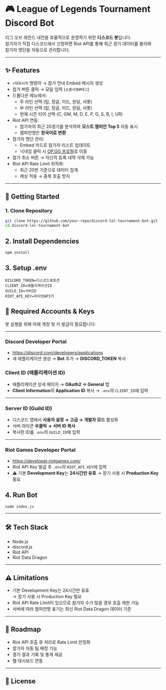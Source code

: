 # 🎮 League of Legends Tournament Discord Bot

리그 오브 레전드 내전을 효율적으로 운영하기 위한 **디스코드 봇**입니다.  
참가자가 직접 디스코드에서 신청하면 Riot API를 통해 최근 경기 데이터를 불러와  
참가자 명단을 자동으로 관리합니다.

---

## ✨ Features
- `/대회시작` 명령어 → 참가 안내 Embed 메시지 생성
- 참가 버튼 클릭 → 모달 입력 (`소환사명#태그`)
- 드롭다운 메뉴에서:
  - 주 라인 선택 (탑, 정글, 미드, 원딜, 서폿)
  - 부 라인 선택 (탑, 정글, 미드, 원딜, 서폿)
  - 현재 시즌 티어 선택 (C, GM, M, D, E, P, G, S, B, I, UR)
- Riot API 연동:
  - 참가자의 최근 20경기를 분석하여 **모스트 챔피언 Top 5** 자동 표시
  - 챔피언명은 **한국어로 변환**
- 참가자 명단 관리:
  - Embed 카드로 참가자 리스트 업데이트
  - 닉네임 클릭 시 [OP.GG 프로필](https://op.gg)로 이동
- 참가 취소 버튼 → 자신의 등록 내역 삭제 가능
- Riot API Rate Limit 최적화:
  - 최근 20판 기준으로 데이터 집계
  - 캐싱 적용 → 중복 호출 방지

---

## 🚀 Getting Started

### 1. Clone Repository
```bash
git clone https://github.com/your-repo/discord-lol-tournament-bot.git
cd discord-lol-tournament-bot
```

## 2. Install Dependencies
```bash
npm install
```

## 3. Setup .env
```env
DISCORD_TOKEN=디스코드봇토큰
CLIENT_ID=애플리케이션ID
GUILD_ID=서버ID
RIOT_API_KEY=라이엇API키
```

## 🔑 Required Accounts & Keys

봇 실행을 위해 아래 계정 및 키 발급이 필요합니다:

---

### Discord Developer Portal
- https://discord.com/developers/applications
- 새 애플리케이션 생성 → **Bot** 추가 → **DISCORD_TOKEN** 복사

### Client ID (애플리케이션 ID)
- 애플리케이션 상세 페이지 → **OAuth2 → General** 탭
- **Client Information**의 **Application ID** 복사 → `.env`의 `CLIENT_ID`에 입력

---

### Server ID (Guild ID)
- 디스코드 앱에서 **사용자 설정 → 고급 → 개발자 모드** 활성화
- 서버 아이콘 **우클릭 → 서버 ID 복사**
- 복사한 ID를 `.env`의 `GUILD_ID`에 입력

---

### Riot Games Developer Portal
- https://developer.riotgames.com/
- Riot API Key 발급 후 `.env`의 `RIOT_API_KEY`에 입력  
- ⚠️ 기본 **Development Key**는 **24시간만 유효** → 장기 사용 시 **Production Key** 필요




## 4. Run Bot
```bash
node index.js
```

---

## 🛠️ Tech Stack
- Node.js  
- discord.js  
- Riot API  
- Riot Data Dragon  

---

## ⚠️ Limitations
- 기본 Development Key는 24시간만 유효  
  → 장기 사용 시 Production Key 필요  
- Riot API Rate Limit이 있으므로 참가자 수가 많을 경우 호출 제한 가능  
- 서버에 따라 챔피언명 표기는 최신 Riot Data Dragon 데이터 기준  

---

## 📌 Roadmap
- Riot API 호출 큐 처리로 Rate Limit 안정화  
- 참가자 자동 팀 배정 기능  
- 경기 결과 기록 및 통계 제공  
- 웹 대시보드 연동  

---

## 📄 License

